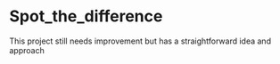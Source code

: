# Spot_the_difference
This project still needs improvement but has a straightforward idea and approach
